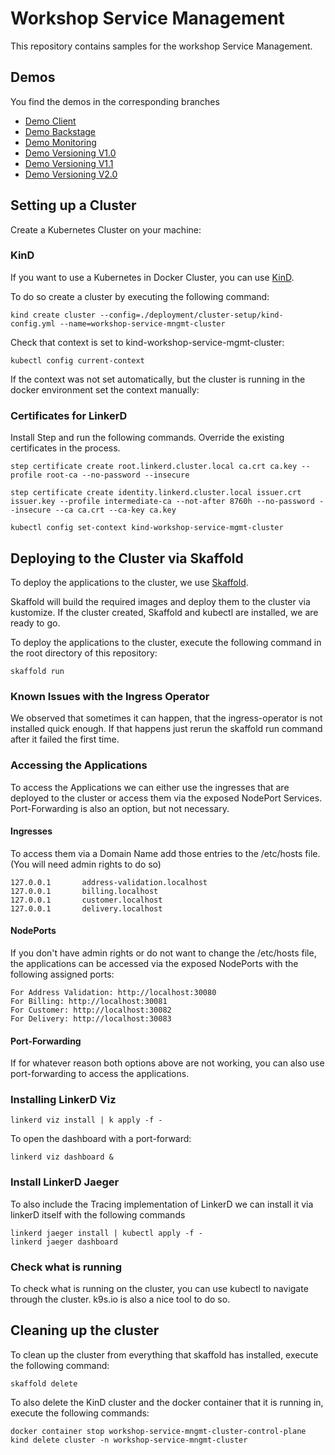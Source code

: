 # Workshop Service Management

This repository contains samples for the workshop Service Management.

## Demos

You find the demos in the corresponding branches

* [Demo Client](https://github.com/openknowledge/workshop-api-management/tree/client)
* [Demo Backstage](https://github.com/openknowledge/workshop-api-management/tree/backstage)
* [Demo Monitoring](https://github.com/openknowledge/workshop-api-/tree/monitoring)
* [Demo Versioning V1.0](https://github.com/openknowledge/workshop-api-management/tree/versioning-v1.0)
* [Demo Versioning V1.1](https://github.com/openknowledge/workshop-api-management/tree/versioning-v1.1)
* [Demo Versioning V2.0](https://github.com/openknowledge/workshop-api-management/tree/versioning-v2.0)

## Setting up a Cluster

Create a Kubernetes Cluster on your machine:

### KinD
If you want to use a Kubernetes in Docker Cluster, you can use [KinD](https://kind.sigs.k8s.io/docs/user/quick-start).

To do so create a cluster by executing the following command:

```shell
kind create cluster --config=./deployment/cluster-setup/kind-config.yml --name=workshop-service-mngmt-cluster
```

Check that context is set to kind-workshop-service-mgmt-cluster:

```shell
kubectl config current-context
```

If the context was not set automatically, but the cluster is running in the docker environment 
set the context manually:

### Certificates for LinkerD

Install Step and run the following commands.
Override the existing certificates in the process.
```shell
step certificate create root.linkerd.cluster.local ca.crt ca.key --profile root-ca --no-password --insecure

step certificate create identity.linkerd.cluster.local issuer.crt issuer.key --profile intermediate-ca --not-after 8760h --no-password --insecure --ca ca.crt --ca-key ca.key
```

```shell
kubectl config set-context kind-workshop-service-mgmt-cluster
```
## Deploying to the Cluster via Skaffold

To deploy the applications to the cluster, we use [Skaffold](https://skaffold.dev/).

Skaffold will build the required images and deploy them to the cluster via kustomize.
If the cluster created, Skaffold and kubectl are installed, we are ready to go.

To deploy the applications to the cluster, execute the following command in the root directory 
of this repository:

```shell
skaffold run
```

### Known Issues with the Ingress Operator

We observed that sometimes it can happen, that the ingress-operator is not installed quick enough.
If that happens just rerun the skaffold run command after it failed the first time.

### Accessing the Applications

To access the Applications we can either use the ingresses that are deployed to the cluster or
access them via the exposed NodePort Services. Port-Forwarding is also an option, but not
necessary.

#### Ingresses

To access them via a Domain Name add those entries to the /etc/hosts file.
(You will need admin rights to do so)

```
127.0.0.1       address-validation.localhost
127.0.0.1       billing.localhost
127.0.0.1       customer.localhost
127.0.0.1       delivery.localhost
```

#### NodePorts

If you don't have admin rights or do not want to change the /etc/hosts file, the applications
can be accessed via the exposed NodePorts with the following assigned ports:

```
For Address Validation: http://localhost:30080
For Billing: http://localhost:30081
For Customer: http://localhost:30082
For Delivery: http://localhost:30083
```

#### Port-Forwarding

If for whatever reason both options above are not working, you can also use port-forwarding to
access the applications.

### Installing LinkerD Viz

```shell
linkerd viz install | k apply -f -
```

To open the dashboard with a port-forward:

```shell
linkerd viz dashboard &
```

### Install LinkerD Jaeger

To also include the Tracing implementation of LinkerD we can install it via linkerD itself with 
the following commands

```shell
linkerd jaeger install | kubectl apply -f -
linkerd jaeger dashboard 
```

### Check what is running

To check what is running on the cluster, you can use kubectl to navigate through the cluster.
k9s.io is also a nice tool to do so.

## Cleaning up the cluster

To clean up the cluster from everything that skaffold has installed, execute the following command:

```shell
skaffold delete
```

To also delete the KinD cluster and the docker container that it is running in,
execute the following commands:

```shell
docker container stop workshop-service-mngmt-cluster-control-plane
kind delete cluster -n workshop-service-mngmt-cluster
```
